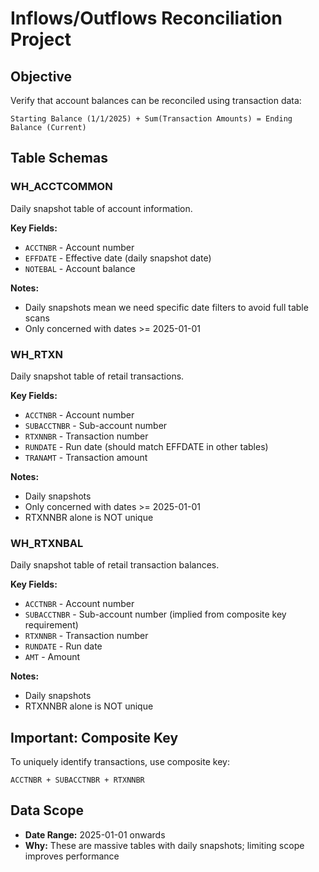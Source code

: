 # Inflows/Outflows Reconciliation Project

## Objective
Verify that account balances can be reconciled using transaction data:
```
Starting Balance (1/1/2025) + Sum(Transaction Amounts) = Ending Balance (Current)
```

## Table Schemas

### WH_ACCTCOMMON
Daily snapshot table of account information.

**Key Fields:**
- `ACCTNBR` - Account number
- `EFFDATE` - Effective date (daily snapshot date)
- `NOTEBAL` - Account balance

**Notes:**
- Daily snapshots mean we need specific date filters to avoid full table scans
- Only concerned with dates >= 2025-01-01

### WH_RTXN
Daily snapshot table of retail transactions.

**Key Fields:**
- `ACCTNBR` - Account number
- `SUBACCTNBR` - Sub-account number
- `RTXNNBR` - Transaction number
- `RUNDATE` - Run date (should match EFFDATE in other tables)
- `TRANAMT` - Transaction amount

**Notes:**
- Daily snapshots
- Only concerned with dates >= 2025-01-01
- RTXNNBR alone is NOT unique

### WH_RTXNBAL
Daily snapshot table of retail transaction balances.

**Key Fields:**
- `ACCTNBR` - Account number
- `SUBACCTNBR` - Sub-account number (implied from composite key requirement)
- `RTXNNBR` - Transaction number
- `RUNDATE` - Run date
- `AMT` - Amount

**Notes:**
- Daily snapshots
- RTXNNBR alone is NOT unique

## Important: Composite Key
To uniquely identify transactions, use composite key:
```
ACCTNBR + SUBACCTNBR + RTXNNBR
```

## Data Scope
- **Date Range:** 2025-01-01 onwards
- **Why:** These are massive tables with daily snapshots; limiting scope improves performance
